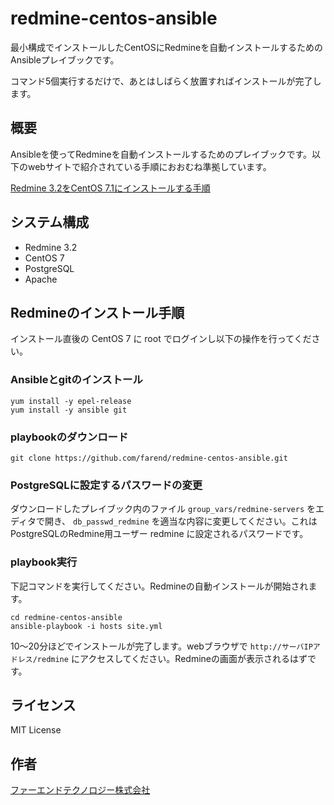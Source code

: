 # redmine-centos-ansible


最小構成でインストールしたCentOSにRedmineを自動インストールするためのAnsibleプレイブックです。

コマンド5個実行するだけで、あとはしばらく放置すればインストールが完了します。


## 概要

Ansibleを使ってRedmineを自動インストールするためのプレイブックです。以下のwebサイトで紹介されている手順におおむね準拠しています。

[Redmine 3.2をCentOS 7.1にインストールする手順](http://blog.redmine.jp/articles/3_2/install/centos/)


## システム構成

* Redmine 3.2
* CentOS 7
* PostgreSQL
* Apache


## Redmineのインストール手順

インストール直後の CentOS 7 に root でログインし以下の操作を行ってください。


### Ansibleとgitのインストール

```
yum install -y epel-release
yum install -y ansible git
```

### playbookのダウンロード

```
git clone https://github.com/farend/redmine-centos-ansible.git
```

### PostgreSQLに設定するパスワードの変更

ダウンロードしたプレイブック内のファイル `group_vars/redmine-servers` をエディタで開き、 `db_passwd_redmine` を適当な内容に変更してください。これはPostgreSQLのRedmine用ユーザー redmine に設定されるパスワードです。

### playbook実行

下記コマンドを実行してください。Redmineの自動インストールが開始されます。

```
cd redmine-centos-ansible
ansible-playbook -i hosts site.yml
```

10〜20分ほどでインストールが完了します。webブラウザで `http://サーバIPアドレス/redmine` にアクセスしてください。Redmineの画面が表示されるはずです。


## ライセンス

MIT License


## 作者

[ファーエンドテクノロジー株式会社](http://www.farend.co.jp/)
